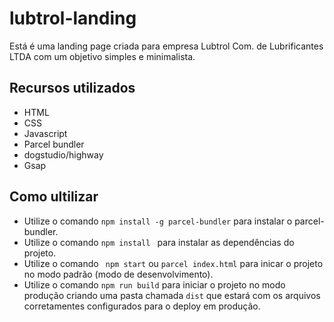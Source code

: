 # lubtrol-landing

Está é uma landing page criada para empresa Lubtrol Com. de Lubrificantes LTDA com um objetivo simples e minimalista.

## Recursos utilizados

- HTML
- CSS
- Javascript
- Parcel bundler
- dogstudio/highway
- Gsap



## Como ultilizar
- Utilize o comando ``` npm install -g parcel-bundler ``` para instalar o parcel-bundler.
- Utilize o comando ``` npm install  ``` para instalar as dependências do projeto.
- Utilize o comando ```  npm start ``` ou ``` parcel index.html ``` para inicar o projeto no modo padrão (modo de desenvolvimento).
- Utilize o comando ``` npm run build ``` para iniciar o projeto no modo produção criando uma pasta chamada ``` dist ``` que estará com os arquivos corretamentes configurados para o deploy em produção.
